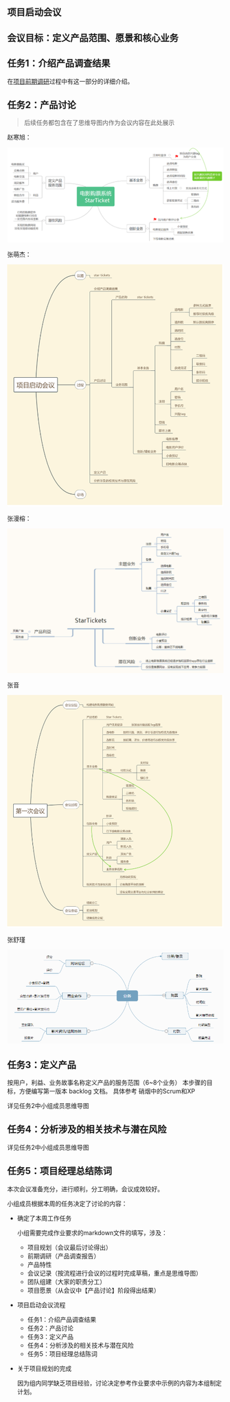 ## 项目启动会议

## 会议目标：定义产品范围、愿景和核心业务

## 任务1：介绍产品调查结果

在[项目前期调研](/Inception/Investigation.md)过程中有这一部分的详细介绍。


## 任务2：产品讨论 

> 后续任务都包含在了思维导图内作为会议内容在此处展示

赵寒旭：

![HanxuZhao](/img/HanxuZhao_meeting_record_1.png)

张萌杰：

![MengjieZhang](/img/MengjieZhang_meeting_record_1.png)

张漫榕：

![ManrongZhang](/img/manrong.png)

张音

![YimZhang](/img/YimZhang_meeting_record_1.png)

张舒瑾

![zhangshujin](/img/susie_meeting_recording.png)

## 任务3：定义产品

按用户，利益、业务故事名称定义产品的服务范围（6~8个业务）
本步骤的目标，方便编写第一版本 backlog 文档。 具体参考 硝烟中的Scrum和XP

详见任务2中小组成员思维导图

## 任务4：分析涉及的相关技术与潜在风险

详见任务2中小组成员思维导图

## 任务5：项目经理总结陈词

本次会议准备充分，进行顺利，分工明确，会议成效较好。

小组成员根据本周的任务决定了讨论的内容：

- 确定了本周工作任务

    小组需要完成作业要求的markdown文件的填写，涉及：

    + 项目规划（会议最后讨论得出）
    + 前期调研（产品调查报告）
    + 产品特性
    + 会议记录（按流程进行会议的过程时完成草稿，重点是思维导图）
    + 团队组建（大家的职责分工）
    + 项目愿景（从会议中【产品讨论】阶段得出结果）

- 项目启动会议流程

    + 任务1：介绍产品调查结果
    + 任务2：产品讨论
    + 任务3：定义产品
    + 任务4：分析涉及的相关技术与潜在风险
    + 任务5：项目经理总结陈词

- 关于项目规划的完成

    因为组内同学缺乏项目经验，讨论决定参考作业要求中示例的内容为本组制定计划。
